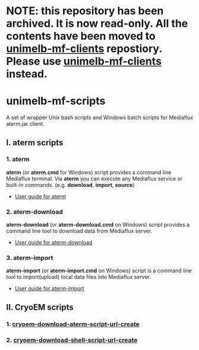 # NOTE: this repository has been archived. It is now read-only. All the contents have been moved to [unimelb-mf-clients](https://github.com/UoM-ResPlat-DevOps/unimelb-mf-clients) repostiory. Please use [unimelb-mf-clients](https://github.com/UoM-ResPlat-DevOps/unimelb-mf-clients) instead.


# unimelb-mf-scripts
A set of wrapper Unix bash scripts and Windows batch scripts for Mediaflux aterm.jar client.

## I. aterm scripts

### 1. aterm
**aterm** (or **aterm.cmd** for Windows) script provides a command line Mediaflux terminal. Via **aterm** you can execute any Mediaflux service or built-in commands. (e.g. **download**, **import**, **source**)

  * [User guide for aterm](https://github.com/UoM-ResPlat-DevOps/unimelb-mf-scripts/blob/master/docs/aterm.md)

### 2. aterm-download
**aterm-download** (or **aterm-download.cmd** on Windows) script provides a command line tool to download data from Mediaflux server. 

  * [User guide for aterm-download](https://github.com/UoM-ResPlat-DevOps/unimelb-mf-scripts/blob/master/docs/aterm-download.md)

### 3. aterm-import
**aterm-import** (or **aterm-import.cmd** on Windows) script is a command line tool to import(upload) local data files into Mediaflux server. 

  * [User guide for aterm-import](https://github.com/UoM-ResPlat-DevOps/unimelb-mf-scripts/blob/master/docs/aterm-import.md)

## II. CryoEM scripts

### 1. [cryoem-download-aterm-script-url-create](https://github.com/UoM-ResPlat-DevOps/unimelb-mf-scripts/blob/master/docs/cryo-em/cryoem-download-aterm-script-url-create.md)

### 2. [cryoem-download-shell-script-url-create](https://github.com/UoM-ResPlat-DevOps/unimelb-mf-scripts/blob/master/docs/cryo-em/cryoem-download-shell-script-url-create.md)

